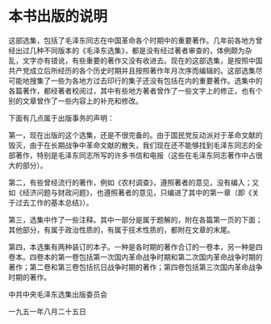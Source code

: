 # 本书出版的说明

这部选集，包括了毛泽东同志在中国革命各个时期中的重要著作。几年前各地方曾经出过几种不同版本的《毛泽东选集》，都是没有经过著者审查的，体例颇为杂乱，文字亦有错讹，有些重要的著作又没有收进去。现在的这部选集，是按照中国共产党成立后所经历的各个历史时期并且按照著作年月次序而编辑的。这部选集尽可能地搜集了一些为各地方过去印行的集子还没有包括在内的重要著作。选集中的各篇著作，都经著者校阅过，其中有些地方著者曾作了一些文字上的修正，也有个别的文章曾作了一些内容上的补充和修改。

下面有几点属于出版事务的声明：

第一，现在出版的这个选集，还是不很完备的。由于国民党反动派对于革命文献的毁灭，由于在长期战争中革命文献的散失，我们现在还不能够找到毛泽东同志的全部著作，特别是毛泽东同志所写的许多书信和电报（这些在毛泽东同志著作中占很大的部分）。

第二，有些曾经流行的著作，例如《农村调查》，遵照著者的意见，没有编入；又如《经济问题与财政问题》，也遵照著者的意见，只编进了其中的第一章（即《关于过去工作的基本总结》）。

第三，选集中作了一些注释。其中一部分是属于题解的，附在各篇第一页的下面；其他部分，有属于政治性质的，有属于技术性质的，都附在文章的末尾。

第四，本选集有两种装订的本子。一种是各时期的著作合订的一卷本，另一种是四卷本。四卷本的第一卷包括第一次国内革命战争时期和第二次国内革命战争时期的著作；第二卷和第三卷包括抗日战争时期的著作；第四卷包括第三次国内革命战争时期的著作。

中共中央毛泽东选集出版委员会

一九五一年八月二十五日